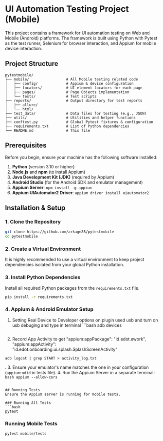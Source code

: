 # UI Automation Testing Project (Mobile)

This project contains a framework for UI automation testing on Web and Mobile (Android) platforms. The framework is built using Python with Pytest as the test runner, Selenium for browser interaction, and Appium for mobile device interaction.


## Project Structure
```
pytestmobile/
├── mobile/                 # All Mobile testing related code
│   ├── config/             # Appium & device configuration
│   ├── locators/           # UI element locators for each page
│   ├── pages/              # Page Objects implementation
│   └── tests/              # Test scripts
├── reports/                # Output directory for test reports
│   ├── allure/
│   └── html/
├── test_data/              # Data files for testing (e.g., JSON)
├── utils/                  # Utilities and helper functions
├── conftest.py             # Global Pytest fixtures & configuration
├── requirements.txt        # List of Python dependencies
└── README.md               # This file
```

## Prerequisites
Before you begin, ensure your machine has the following software installed:
1.  **Python** (version 3.10 or higher)
2.  **Node.js** and **npm** (to install Appium)
3.  **Java Development Kit (JDK)** (required by Appium)
4.  **Android Studio** (for the Android SDK and emulator management)
5.  **Appium Server**: `npm install -g appium`
6.  **Appium UIAutomator2 Driver**: `appium driver install uiautomator2`

## Installation & Setup

### 1. Clone the Repository
```bash
git clone https://github.com/arkage88/pytestmobile
cd pytestmobile
```

### 2. Create a Virtual Environment
It is highly recommended to use a virtual environment to keep project dependencies isolated from your global Python installation.


### 3. Install Python Dependencies
Install all required Python packages from the `requirements.txt` file.
```bash
pip install -r requirements.txt
```

### 4. Appium & Android Emulator Setup
1.  Setting Real Device to Developer options on plugin used usb and turn on usb debuging and type in terminal ```bash
    adb devices
    ```.
2. Record App Activity to get "appium:appPackage": "id.edot.ework",
        "appium:appActivity": "id.edot.onboarding.ui.splash.SplashScreenActivity"
```
adb logcat | grep START > activity_log.txt
```

.
3.  Ensure your emulator's name matches the one in your configuration (`appium:udid` in tests file).
4.  Run the Appium Server in a separate terminal:
    ```bash
    appium --allow-cors
    ```

```

## Running Tests
Ensure the Appium server is running for mobile tests.

### Running All Tests
```bash
pytest
```

### Running Mobile Tests
```bash
pytest mobile/tests
```
